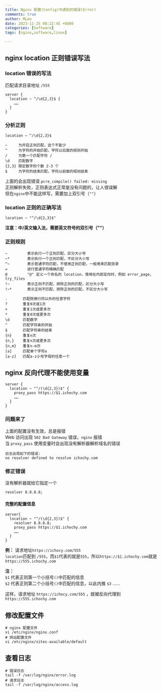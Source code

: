 ```yaml
---
title: Nginx 配置(Config)中遇到的错误(Error)
comments: true
author: MLeo
date: 2023-11-25 08:22:45 +0800
categories: [Software]
tags: [nginx,software,linux]

---
```


## nginx location 正则错误写法

### location 错误的写法
匹配请求目录地址 `/555` 
```shell
server {
  location ~ ^/\d{2,3}$ {
    ……
  }
}
```

### 分析正则
`location ~ ^/\d{2,3}$`
```shell
~     为开启正则匹配，这个不能少
^     为字符的开始匹配，字符以后面的规则开始
/     为第一个匹配字符 /
\d    匹配数字
{2,3} 限定数字的个数 2-3 个
$     为字符的结束匹配，字符以前面的规则结束
```
上面的会出现错误 `pcre_compile() failed: missing`     
正则解析失败，正则表达式正常是没有问题的，让人很误解   
但在`nginx`中不能这样写，需要加上双引号（`""`）  

### location 正则的正确写法
```shell
location ~ "^/\d{2,3}$"
```

**注意：中/英文输入法，需要英文符号的双引号（""）**

### 正则规则
```shell
~         表示执行一个正则匹配，区分大小写
~*        表示执行一个正则匹配，不区分大小写
^~        表示普通字符匹配，不使用正则匹配，一般用来匹配目录
=         进行普通字符精确匹配
@         "@" 定义一个命名的 location，使用在内部定向时，例如 error_page, try_files
!~        表示正则不匹配，排除正则的匹配，区分大小写
!~*       表示正则不匹配，排除正则的匹配，不区分大小写
```

```shell
.       匹配除换行符以外的任意字符
?       重复0次或1次
+       重复1次或更多次
*       重复0次或更多次
\d      匹配数字
^       匹配字符串的开始
$       匹配字符串的结束
{n}     重复n次
{n,}    重复n次或更多次
{n,m}   重复n-m次
[a]     匹配单个字符a
[a-z]   匹配a-z小写字母的任意一个
```
## nginx 反向代理不能使用变量
```shell
server {
  location ~ "^/(\d{2,3})$" {
    proxy_pass https://$1.ichochy.com
    ……
  }
}

```


### 问题来了
上面的配置没有生效，总是报错  
Web 访问出现 `502 Bad Gateway` 错误，`nginx` 报错   
当 `proxy_pass` 使用变量时会出现没有解析器解析域名的错误  
```shell
日志出现如下的错误:
no resolver defined to resolve ichochy.com
```
### 修正错误
没有解析器就给它指定一个   
```shell
resolver 8.8.8.8;
```
#### 完整的配置信息
```shell
server{
  location ~ "^/(\d{2,3})$" {
    resolver 8.8.8.8;
    proxy_pass https://$1.ichochy.com
    ……
  }
}
```
**例：** 请求地址`https://ichocy.com/555`   
`location`匹配到 `/555`，而`$1`代表的就是`555`，所以`https://$1.ichochy.com`就是`https://555.ichochy.com`

**注：**  
`$1` 代表正则第一个小括号`()`中匹配的信息  
`$2` 代表正则第二个小括号`()`中匹配的信息，以此内推 `$3` ……

这样，请求地址 `https://ichocy.com/555` ，就被反向代理到 `https://555.ichochy.com`

## 修改配置文件
```shell
# nginx 配置文件
vi /etc/nginx/nginx.conf
# 网站配置文件
vi /etc/nginx/sites-available/default
```

## 查看日志
```shell
# 错误日志
tail -f /var/log/nginx/error.log
# 请求日志
tail -f /var/log/nginx/access.log
```
